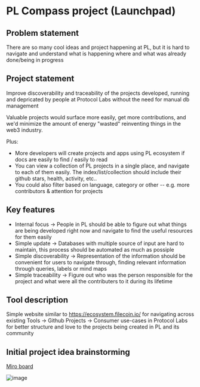 # PL Compass project (Launchpad)

## Problem statement

There are so many cool ideas and project happening at PL, but it is hard to navigate and understand what is happening where and what was already done/being in progress

## Project statement

Improve discoverability and traceability of the projects developed, running and depricated by people at Protocol Labs without the need for manual db management

Valuable projects would surface more easily, get more contributions, and we'd minimize the amount of energy "wasted" reinventing things in the web3 industry.

Plus:

- More developers will create projects and apps using PL ecosystem if docs are easily to find / easily to read
- You can view a collection of PL projects in a single place, and navigate to each of them easily. The index/list/collection should include their github stars, health, activity, etc..
- You could also filter based on language, category or other -- e.g. more contributors & attention for projects

## Key features

- Internal focus → People in PL should be able to figure out what things are being developed right now and navigate to find the useful resources for them easily
- Simple update → Databases with multiple source of input are hard to maintain, this process should be automated as much as possiple
- Simple discoverability → Representation of the information should be convenient for users to navigate through, finding relevant information through queries, labels or mind maps
- Simple traceability → Figure out who was the person responsible for the project and what were all the contributers to it during its lifetime

## Tool description

Simple website similar to https://ecosystem.filecoin.io/ for navigating across existing Tools → Github Projects → Consumer use-cases in Protocol Labs for better structure and love to the projects being created in PL and its community

## Initial project idea brainstorming

[Miro board](https://miro.com/app/board/uXjVON8w_Ag=/)

![image](https://user-images.githubusercontent.com/45440034/154592970-5e596681-bb13-49e6-86d9-6b2c9e659d81.png)
